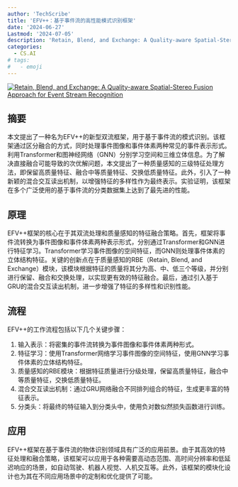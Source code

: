 ```yaml
---
author: 'TechScribe'
title: 'EFV++：基于事件流的高性能模式识别框架'
date: '2024-06-27'
Lastmod: '2024-07-05'
description: 'Retain, Blend, and Exchange: A Quality-aware Spatial-Stereo Fusion Approach for Event Stream Recognition'
categories:
  - CS.AI
# tags:
#   - emoji
---
```


[![Retain, Blend, and Exchange: A Quality-aware Spatial-Stereo Fusion Approach for Event Stream Recognition](https://arxiv-research-1301205113.cos.ap-guangzhou.myqcloud.com/images/2406.18845v1.pdf_0.jpg)](https://arxiv.org/abs/2406.18845v1)

## 摘要

本文提出了一种名为EFV++的新型双流框架，用于基于事件流的模式识别。该框架通过区分融合的方式，同时处理事件图像和事件体素两种常见的事件表示形式。利用Transformer和图神经网络（GNN）分别学习空间和三维立体信息。为了解决直接融合可能导致的次优解问题，本文提出了一种质量感知的三级特征处理方法，即保留高质量特征、融合中等质量特征、交换低质量特征。此外，引入了一种新颖的混合交互读出机制，以增强特征的多样性作为最终表示。实验证明，该框架在多个广泛使用的基于事件流的分类数据集上达到了最先进的性能。<!--more-->

## 原理

EFV++框架的核心在于其双流处理和质量感知的特征融合策略。首先，框架将事件流转换为事件图像和事件体素两种表示形式，分别通过Transformer和GNN进行特征学习。Transformer学习事件图像的空间特征，而GNN则处理事件体素的立体结构特征。关键的创新点在于质量感知的RBE（Retain, Blend, and Exchange）模块，该模块根据特征的质量将其分为高、中、低三个等级，并分别进行保留、融合和交换处理，以实现更有效的特征融合。最后，通过引入基于GRU的混合交互读出机制，进一步增强了特征的多样性和识别性能。

## 流程

EFV++的工作流程包括以下几个关键步骤：
1. 输入表示：将密集的事件流转换为事件图像和事件体素两种形式。
2. 特征学习：使用Transformer网络学习事件图像的空间特征，使用GNN学习事件体素的立体结构特征。
3. 质量感知的RBE模块：根据特征质量进行分级处理，保留高质量特征，融合中等质量特征，交换低质量特征。
4. 混合交互读出机制：通过GRU网络融合不同排列组合的特征，生成更丰富的特征表示。
5. 分类头：将最终的特征输入到分类头中，使用负对数似然损失函数进行训练。

## 应用

EFV++框架在基于事件流的物体识别领域具有广泛的应用前景。由于其高效的特征处理和融合策略，该框架可以应用于各种需要高动态范围、高时间分辨率和低延迟响应的场景，如自动驾驶、机器人视觉、人机交互等。此外，该框架的模块化设计也为其在不同应用场景中的定制和优化提供了可能。